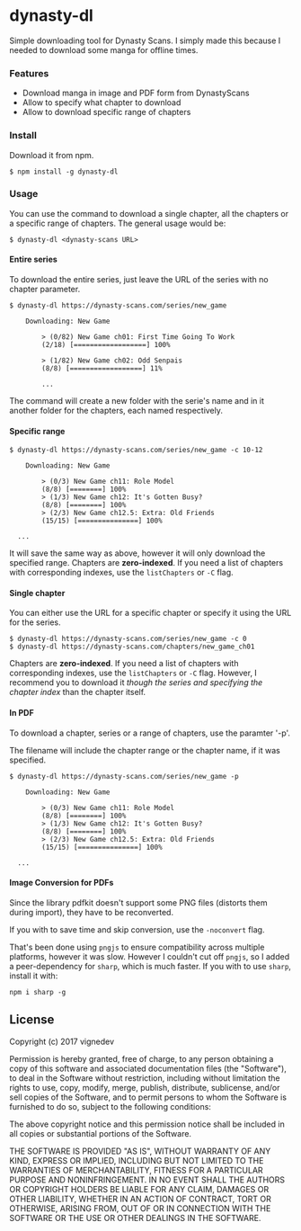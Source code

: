 # dynasty-dl
Simple downloading tool for Dynasty Scans.
I simply made this because I needed to download some manga for offline times. 

### Features

* Download manga in image and PDF form from DynastyScans
* Allow to specify what chapter to download
* Allow to download specific range of chapters

### Install
Download it from npm.

`$ npm install -g dynasty-dl`

### Usage
You can use the command to download a single chapter, all the chapters or a specific range of chapters. The general usage would be:

`$ dynasty-dl <dynasty-scans URL>`

#### Entire series
To download the entire series, just leave the URL of the series with no chapter parameter.
```
$ dynasty-dl https://dynasty-scans.com/series/new_game

    Downloading: New Game

        > (0/82) New Game ch01: First Time Going To Work
        (2/18) [==================] 100%

        > (1/82) New Game ch02: Odd Senpais
        (8/8) [==================] 11%

        ...
```
The command will create a new folder with the serie's name and in it another folder for the chapters, each named respectively.

#### Specific range
```
$ dynasty-dl https://dynasty-scans.com/series/new_game -c 10-12

    Downloading: New Game

        > (0/3) New Game ch11: Role Model
        (8/8) [========] 100%
        > (1/3) New Game ch12: It's Gotten Busy?
        (8/8) [========] 100%
        > (2/3) New Game ch12.5: Extra: Old Friends
        (15/15) [===============] 100%

  ...
```
It will save the same way as above, however it will only download the specified range.
Chapters are **zero-indexed**. If you need a list of chapters with corresponding indexes, use the `listChapters` or `-C` flag.

#### Single chapter
You can either use the URL for a specific chapter or specify it using the URL for the series.
```
$ dynasty-dl https://dynasty-scans.com/series/new_game -c 0
$ dynasty-dl https://dynasty-scans.com/chapters/new_game_ch01
```
Chapters are **zero-indexed**. If you need a list of chapters with corresponding indexes, use the `listChapters` or `-C` flag.
However, I recommend you to download it *though the series and specifying the chapter index* than the chapter itself.

#### In PDF
To download a chapter, series or a range of chapters, use the paramter '-p'.

The filename will include the chapter range or the chapter name, if it was specified.
```
$ dynasty-dl https://dynasty-scans.com/series/new_game -p

    Downloading: New Game

        > (0/3) New Game ch11: Role Model
        (8/8) [========] 100%
        > (1/3) New Game ch12: It's Gotten Busy?
        (8/8) [========] 100%
        > (2/3) New Game ch12.5: Extra: Old Friends
        (15/15) [===============] 100%

  ...
```
#### Image Conversion for PDFs
Since the library pdfkit doesn't support some PNG files (distorts them during import), they have to be reconverted.

If you with to save time and skip conversion, use the `-noconvert` flag.

That's been done using `pngjs` to ensure compatibility across multiple platforms, however it was slow. However I couldn't cut off `pngjs`, so I added a peer-dependency for `sharp`, which is much faster. If you with to use `sharp`, install it with: 
```
npm i sharp -g
```

## License
Copyright (c) 2017 vignedev

Permission is hereby granted, free of charge, to any person obtaining a copy
of this software and associated documentation files (the "Software"), to deal
in the Software without restriction, including without limitation the rights
to use, copy, modify, merge, publish, distribute, sublicense, and/or sell
copies of the Software, and to permit persons to whom the Software is
furnished to do so, subject to the following conditions:

The above copyright notice and this permission notice shall be included in all
copies or substantial portions of the Software.

THE SOFTWARE IS PROVIDED "AS IS", WITHOUT WARRANTY OF ANY KIND, EXPRESS OR
IMPLIED, INCLUDING BUT NOT LIMITED TO THE WARRANTIES OF MERCHANTABILITY,
FITNESS FOR A PARTICULAR PURPOSE AND NONINFRINGEMENT. IN NO EVENT SHALL THE
AUTHORS OR COPYRIGHT HOLDERS BE LIABLE FOR ANY CLAIM, DAMAGES OR OTHER
LIABILITY, WHETHER IN AN ACTION OF CONTRACT, TORT OR OTHERWISE, ARISING FROM,
OUT OF OR IN CONNECTION WITH THE SOFTWARE OR THE USE OR OTHER DEALINGS IN THE
SOFTWARE.